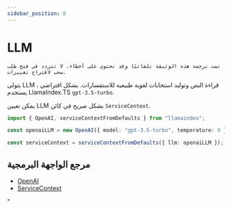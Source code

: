 ```yaml
---
sidebar_position: 0
---
```


# LLM

`تمت ترجمة هذه الوثيقة تلقائيًا وقد تحتوي على أخطاء. لا تتردد في فتح طلب سحب لاقتراح تغييرات.`

يتولى LLM قراءة النص وتوليد استجابات لغوية طبيعية للاستفسارات. بشكل افتراضي ، يستخدم LlamaIndex.TS `gpt-3.5-turbo`.

يمكن تعيين LLM بشكل صريح في كائن `ServiceContext`.

```typescript
import { OpenAI, serviceContextFromDefaults } from "llamaindex";

const openaiLLM = new OpenAI({ model: "gpt-3.5-turbo", temperature: 0 });

const serviceContext = serviceContextFromDefaults({ llm: openaiLLM });
```

## مرجع الواجهة البرمجية

- [OpenAI](../../api/classes/OpenAI.md)
- [ServiceContext](../../api/interfaces/ServiceContext.md)

"
